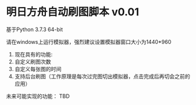 # 明日方舟自动刷图脚本 v0.01

基于Python 3.7.3 64-bit

请在windows上运行模拟器，强烈建议设置模拟器窗口大小为1440*960 


1. 现在具有的功能:
  1. 自定义刷图次数
  2. 自定义每张图的时间
  3. 支持后台刷图（工作原理是每次过完图切出模拟器，点击完成后再切会之前的应用）

未来可能实现的功能：
TBD
